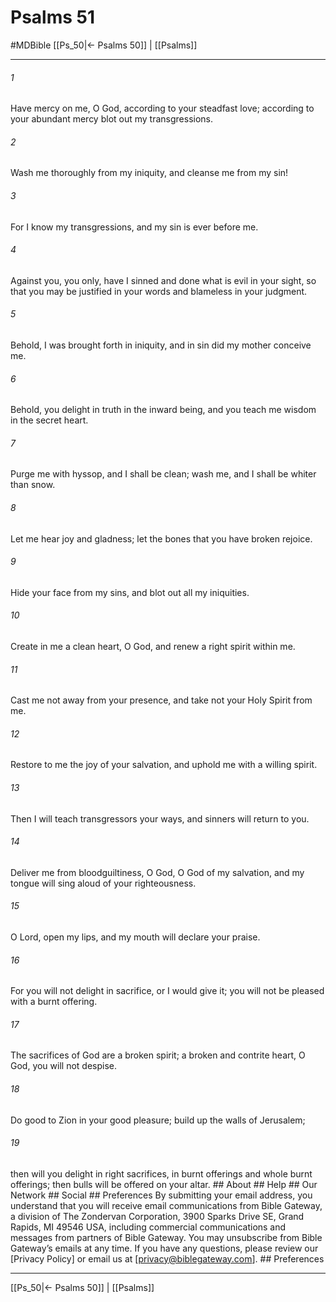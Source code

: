 # Psalms 51
#MDBible
[[Ps_50|← Psalms 50]] | [[Psalms]]

***






###### 1 


Have mercy on me, O God, according to your steadfast love; according to your abundant mercy blot out my transgressions. 





###### 2 


Wash me thoroughly from my iniquity, and cleanse me from my sin! 





###### 3 


For I know my transgressions, and my sin is ever before me. 





###### 4 


Against you, you only, have I sinned and done what is evil in your sight, so that you may be justified in your words and blameless in your judgment. 





###### 5 


Behold, I was brought forth in iniquity, and in sin did my mother conceive me. 





###### 6 


Behold, you delight in truth in the inward being, and you teach me wisdom in the secret heart. 





###### 7 


Purge me with hyssop, and I shall be clean; wash me, and I shall be whiter than snow. 





###### 8 


Let me hear joy and gladness; let the bones that you have broken rejoice. 





###### 9 


Hide your face from my sins, and blot out all my iniquities. 





###### 10 


Create in me a clean heart, O God, and renew a right spirit within me. 





###### 11 


Cast me not away from your presence, and take not your Holy Spirit from me. 





###### 12 


Restore to me the joy of your salvation, and uphold me with a willing spirit. 





###### 13 


Then I will teach transgressors your ways, and sinners will return to you. 





###### 14 


Deliver me from bloodguiltiness, O God, O God of my salvation, and my tongue will sing aloud of your righteousness. 





###### 15 


O Lord, open my lips, and my mouth will declare your praise. 





###### 16 


For you will not delight in sacrifice, or I would give it; you will not be pleased with a burnt offering. 





###### 17 


The sacrifices of God are a broken spirit; a broken and contrite heart, O God, you will not despise. 





###### 18 


Do good to Zion in your good pleasure; build up the walls of Jerusalem; 





###### 19 


then will you delight in right sacrifices, in burnt offerings and whole burnt offerings; then bulls will be offered on your altar. ## About ## Help ## Our Network ## Social ## Preferences By submitting your email address, you understand that you will receive email communications from Bible Gateway, a division of The Zondervan Corporation, 3900 Sparks Drive SE, Grand Rapids, MI 49546 USA, including commercial communications and messages from partners of Bible Gateway. You may unsubscribe from Bible Gateway&rsquo;s emails at any time. If you have any questions, please review our [Privacy Policy] or email us at [privacy@biblegateway.com]. ## Preferences

***

[[Ps_50|← Psalms 50]] | [[Psalms]]
